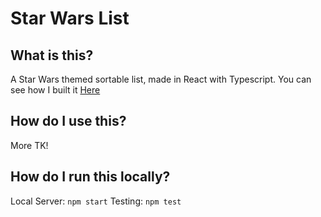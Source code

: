 # Star Wars List

## What is this?

A Star Wars themed sortable list, made in React with Typescript.  You can see how I built it [Here](https://trello.com/c/wJPquBU5)

## How do I use this?

More TK!

## How do I run this locally?

Local Server: `npm start`
Testing: `npm test`


